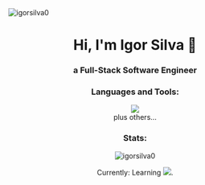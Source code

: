 <div align="center">
  <img align="left" src="https://komarev.com/ghpvc/?username=igorsilva0&label=Profile%20views&color=0e75b6&style=plastic" alt="igorsilva0" />
  <br/>
  <h1 align="center">Hi, I'm Igor Silva 👋</h1>
  <h3>a Full-Stack Software Engineer</h3>

  <h3>Languages and Tools:</h3>
  <p>
    <img src="https://skillicons.dev/icons?i=git,aws,css,express,figma,githubactions,html,js,jest,nextjs,nodejs,notion,npm,ps,postgres,postman,react,sass,supabase,ts,terraform,tailwind,vercel,vscode,vite,vitest,windows" />
    <br/>
    plus others...
    <!-- Add more tools and languages here -->
  </p>

  <h3>Stats:</h3>
    <p>
      <img src="https://github-readme-stats.vercel.app/api/top-langs?username=igorsilva0&show_icons=true&locale=en&layout=compact" alt="igorsilva0" />
    </p>
    <p>  
      Currently: Learning <img src="https://skillicons.dev/icons?i=php"/>.
    </p>
</div>
